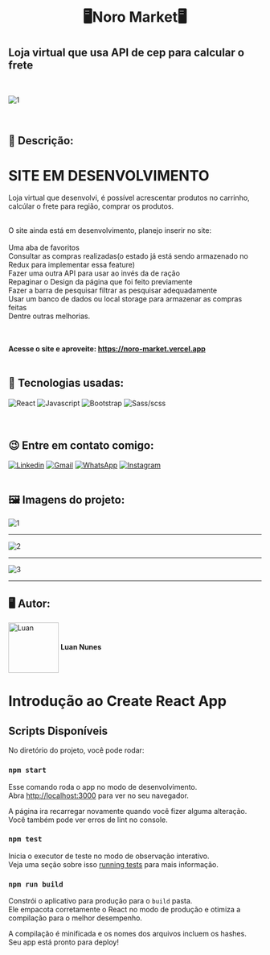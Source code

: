 <h1 align="center">🖥️Noro Market🖥️</h1>
<h2> Loja virtual que usa API de cep para calcular o frete</h2> 


<br>

![1](https://user-images.githubusercontent.com/105875989/221195856-8c917cbd-ed6e-4f41-a922-3f4cb30fb095.png)

<br>

<h2><strong> 📝 Descrição:</strong></h2>    

# SITE EM DESENVOLVIMENTO

Loja virtual que desenvolvi, é possível acrescentar produtos no carrinho, calcúlar o frete para região, comprar os produtos.<br><br>

O site ainda está em desenvolvimento, planejo inserir no site: <br> <br>
Uma aba de favoritos <br>
Consultar as compras realizadas(o estado já está sendo armazenado no Redux para implementar essa feature) <br>
Fazer uma outra API para usar ao invés da de ração <br>
Repaginar o Design da página que foi feito previamente <br>
Fazer a barra de pesquisar filtrar as pesquisar adequadamente <br>
Usar um banco de dados ou local storage para armazenar as compras feitas <br>
Dentre outras melhorias. <br>

<br><br>
<strong>Acesse o site e aproveite: https://noro-market.vercel.app </strong>
<br>
<br>
<h2><strong>🚀 Tecnologias usadas:</strong></h2>   

<div style='display:inline_block;'>
  <img align='center' alt='React' src='https://img.shields.io/badge/React-20232A?style=for-the-badge&logo=react&logoColor=61DAFB'/>
  <img align='center' alt='Javascript' src='https://img.shields.io/badge/JavaScript-F7DF1E?style=for-the-badge&logo=javascript&logoColor=black'/>
  <img align='center' alt='Bootstrap' src='https://img.shields.io/badge/Bootstrap-563D7C?style=for-the-badge&logo=bootstrap&logoColor=white'/>
  <img align='center' alt='Sass/scss' src='https://img.shields.io/badge/Sass-CC6699?style=for-the-badge&logo=sass&logoColor=white'/>
</div>
<br><br>

<h2><strong>😉 Entre em contato comigo:</strong></h2>   

[![Linkedin](https://img.shields.io/badge/LinkedIn-0077B5?style=for-the-badge&logo=linkedin&logoColor=white)](https://www.linkedin.com/in/luan-nunes-esbaltar/)
[![Gmail](https://img.shields.io/badge/Gmail-D14836?style=for-the-badge&logo=gmail&logoColor=white)](mailto:nunesesbaltar.luan02@gmail.com)
[![WhatsApp](https://img.shields.io/badge/WhatsApp-25D366?style=for-the-badge&logo=whatsapp&logoColor=white)](https://api.whatsapp.com/send?phone=5561984653761&text=Ol%C3%A1%20Luan%2C%20tudo%20bem%3F)
[![Instagram](https://img.shields.io/badge/Instagram-E4405F?style=for-the-badge&logo=instagram&logoColor=white)](https://www.instagram.com/luan_nunees/)
<br>
<br>

<h2><strong> 🖼️ Imagens do projeto:</strong></h2> 

![1](https://user-images.githubusercontent.com/105875989/221195882-901d071d-8fa1-4264-af85-9823c01cfada.png)
<hr>

![2](https://user-images.githubusercontent.com/105875989/221195909-bfe134ad-f2be-4e9a-b47e-0f5bf38233e1.png)
<hr>

![3](https://user-images.githubusercontent.com/105875989/221195939-31b004aa-357c-448a-b1a6-7a3e186b19f1.png)
<hr>

<h2><strong>🖥️ Autor:</strong></h2>   

<img align='center' style="width:100px; height: 100px;" alt='Luan' src='https://user-images.githubusercontent.com/105875989/202720555-79b37083-a2e8-47d6-8d43-5003323b22ff.jpeg'/>  
<strong>Luan Nunes</strong> 


# Introdução ao Create React App

## Scripts Disponíveis

No diretório do projeto, você pode rodar:

### `npm start`

Esse comando roda o app no modo de desenvolvimento.\
Abra [http://localhost:3000](http://localhost:3000) para ver no seu navegador.

A página ira recarregar novamente quando você fizer alguma alteração.\
Você também pode ver erros de lint no console.

### `npm test`

Inicia o executor de teste no modo de observação interativo.\
Veja uma seção sobre isso [running tests](https://facebook.github.io/create-react-app/docs/running-tests) para mais informação.

### `npm run build`

Constrói o aplicativo para produção para o `build` pasta.\
Ele empacota corretamente o React no modo de produção e otimiza a compilação para o melhor desempenho.

A compilação é minificada e os nomes dos arquivos incluem os hashes.\
Seu app está pronto para deploy!



